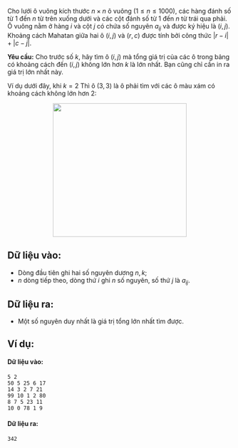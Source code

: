 Cho lưới ô vuông kích thước $n×n$ ô vuông $(1≤n≤1000)$, các hàng đánh số từ $1$ đến $n$ từ trên xuống dưới và các cột đánh số từ $1$ đến $n$ từ trái qua phải. Ô vuông nằm ở hàng $i$ và cột $j$ có chứa số nguyên $a_{ij}$ và được ký hiệu là $(i,j)$. Khoảng cách Mahatan giữa hai ô $(i,j)$ và $(r,c)$ được tính bởi công thức $|r-i|+|c-j|$.

**Yêu cầu:** Cho trước số $k$, hãy tìm ô $(i,j)$ mà tổng giá trị của các ô trong bảng có khoảng cách đến $(i,j)$ không lớn hơn $k$ là lớn nhất. Bạn cũng chỉ cần in ra giá trị lớn nhất này.

Ví dụ dưới đây, khi $k=2$ Thì ô $(3,3)$ là ô phải tìm với các ô màu xám có khoảng cách không lớn hơn $2$:
<center><img src="/images/problems/250/MAHATAN.svg" width="300px" /></center>

## Dữ liệu vào:
- Dòng đầu tiên ghi hai số nguyên dương $n, k$;
- $n$ dòng tiếp theo, dòng thứ $i$ ghi $n$ số nguyên, số thứ $j$ là $a_{ij}$.

## Dữ liệu ra:
- Một số nguyên duy nhất là giá trị tổng lớn nhất tìm được.

## Ví dụ:
#### Dữ liệu vào:
```
5 2
50 5 25 6 17
14 3 2 7 21
99 10 1 2 80
8 7 5 23 11
10 0 78 1 9
```

#### Dữ liệu ra:
```
342
```